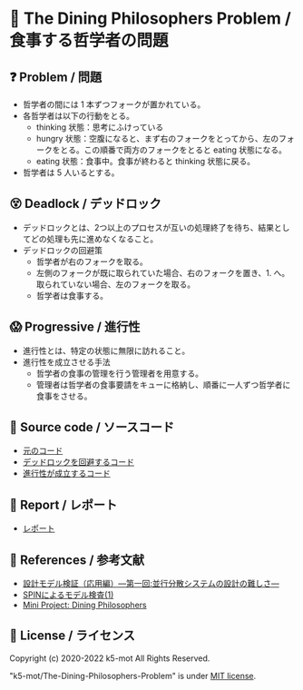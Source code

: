 # 📜 The Dining Philosophers Problem / 食事する哲学者の問題

## ❓ Problem / 問題

+ 哲学者の間には 1 本ずつフォークが置かれている。
+ 各哲学者は以下の行動をとる。
  + thinking 状態：思考にふけっている
  + hungry 状態：空腹になると、まず右のフォークをとってから、左のフォークをとる。この順番で両方のフォークをとると eating 状態になる。
  + eating 状態：食事中。食事が終わると thinking 状態に戻る。
+ 哲学者は 5 人いるとする。

## 😵 Deadlock / デッドロック

+ デッドロックとは、2つ以上のプロセスが互いの処理終了を待ち、結果としてどの処理も先に進めなくなること。
+ デッドロックの回避策
  + 哲学者が右のフォークを取る。
  + 左側のフォークが既に取られていた場合、右のフォークを置き、1. へ。取られていない場合、左のフォークを取る。
  + 哲学者は食事する。

## 😱 Progressive / 進行性

+ 進行性とは、特定の状態に無限に訪れること。
+ 進行性を成立させる手法
	+ 哲学者の食事の管理を行う管理者を用意する。
	+ 管理者は哲学者の食事要請をキューに格納し、順番に一人ずつ哲学者に食事をさせる。

## 🦄 Source code / ソースコード

+ [元のコード](./code/dining_philosophers_v1.pml)
+ [デッドロックを回避するコード](./code/dining_philosophers_v2.pml)
+ [進行性が成立するコード](./code/dining_philosophers_v3.pml)

## 🐪 Report / レポート

+ [レポート](./build/index.pdf)

## 🎁 References / 参考文献

+ [設計モデル検証（応用編）―第一回:並行分散システムの設計の難しさ―](http://files.topse.jp/pdf/sample/mc2_index.pdf)
+ [SPINによるモデル検査(1)](http://swest.toppers.jp/SWEST10/minutes/S2-a-material-nonaka.pdf)
+ [Mini Project: Dining Philosophers](https://www.palfrader.org/research/misc/2010-dining-philosophers.pdf)

## 🍋 License / ライセンス

Copyright (c) 2020-2022 k5-mot All Rights Reserved.

"k5-mot/The-Dining-Philosophers-Problem" is under [MIT license](https://en.wikipedia.org/wiki/MIT_License).
